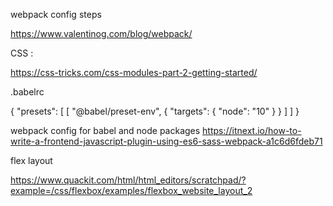 webpack config steps 

https://www.valentinog.com/blog/webpack/

CSS :

https://css-tricks.com/css-modules-part-2-getting-started/


.babelrc

{
    "presets": [
        [
            "@babel/preset-env",
            {
              "targets": {
                "node": "10"
              }
            }
          ]
    ]
}


webpack config for babel and node packages
https://itnext.io/how-to-write-a-frontend-javascript-plugin-using-es6-sass-webpack-a1c6d6fdeb71



flex layout

https://www.quackit.com/html/html_editors/scratchpad/?example=/css/flexbox/examples/flexbox_website_layout_2
